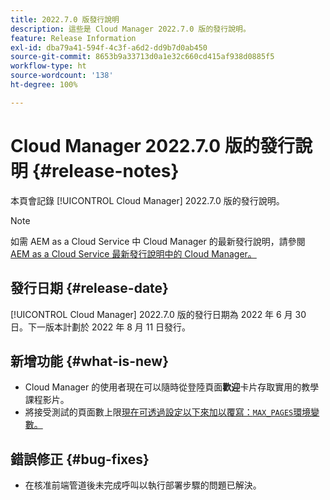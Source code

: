 ```yaml
---
title: 2022.7.0 版發行說明
description: 這些是 Cloud Manager 2022.7.0 版的發行說明。
feature: Release Information
exl-id: dba79a41-594f-4c3f-a6d2-dd9b7d0ab450
source-git-commit: 8653b9a33713d0a1e32c660cd415af938d0885f5
workflow-type: ht
source-wordcount: '138'
ht-degree: 100%

---
```


# Cloud Manager 2022.7.0 版的發行說明 {#release-notes}

本頁會記錄 [!UICONTROL Cloud Manager] 2022.7.0 版的發行說明。

>[!NOTE]
>
>如需 AEM as a Cloud Service 中 Cloud Manager 的最新發行說明，請參閱 [AEM as a Cloud Service 最新發行說明中的 Cloud Manager。](https://experienceleague.adobe.com/docs/experience-manager-cloud-service/content/implementing/using-cloud-manager/release-notes-cloud-manager/release-notes-cm-current.html)

## 發行日期 {#release-date}

[!UICONTROL Cloud Manager] 2022.7.0 版的發行日期為 2022 年 6 月 30 日。下一版本計劃於 2022 年 8 月 11 日發行。

## 新增功能 {#what-is-new}

* Cloud Manager 的使用者現在可以隨時從登陸頁面&#x200B;**歡迎**&#x200B;卡片存取實用的教學課程影片。
* 將接受測試的頁面數上限[現在可透過設定以下來加以覆寫：`MAX_PAGES`環境變數。](/help/using/code-quality-testing.md#crawler)

## 錯誤修正 {#bug-fixes}

* 在核准前端管道後未完成呼叫以執行部署步驟的問題已解決。
